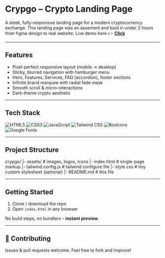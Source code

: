 # Crypgo – Crypto Landing Page

A sleek, fully-responsive landing page for a modern cryptocurrency exchange.  This landing page was an assement and buid in under 2 hours from figma design to real website. Live demo here 👉 **[Click](https://your-username.github.io/crypgo)**

---

## Features

*   Pixel-perfect responsive layout (mobile → desktop)
*   Sticky, blurred navigation with hamburger menu
*   Hero, Features, Services, FAQ (accordion), footer sections
*   Infinite brand marquee with radial fade mask
*   Smooth scroll & micro-interactions
*   Dark-theme crypto aesthetic

---

## Tech Stack

![HTML5](https://img.shields.io/badge/HTML5-E34F26?style=flat-square&logo=html5&logoColor=white)
![CSS3](https://img.shields.io/badge/CSS3-1572B6?style=flat-square&logo=css3&logoColor=white)
![JavaScript](https://img.shields.io/badge/JavaScript-F7DF1E?style=flat-square&logo=javascript&logoColor=black)
![Tailwind CSS](https://img.shields.io/badge/Tailwind_CSS-38B2AC?style=flat-square&logo=tailwind-css&logoColor=white)
![Boxicons](https://img.shields.io/badge/Boxicons-2EA1F4?style=flat-square&logo=boxicons&logoColor=white)
![Google Fonts](https://img.shields.io/badge/Google%20Fonts-4285F4?style=flat-square&logo=google&logoColor=white)

---

## Project Structure

crypgo/
|- assets/              # images, logos, icons
|- index.html           # single-page markup
|- tailwind.config.js   # tailwind configure file
|- style.css            # tiny custom stylesheet (optional)
|- README.md            # this file

---

## Getting Started

1. Clone / download the repo
2. Open `index.html` in any browser

No build steps, no bundlers – **instant preview**.

---

## 🤝 Contributing

Issues & pull requests welcome. Feel free to fork and improve!